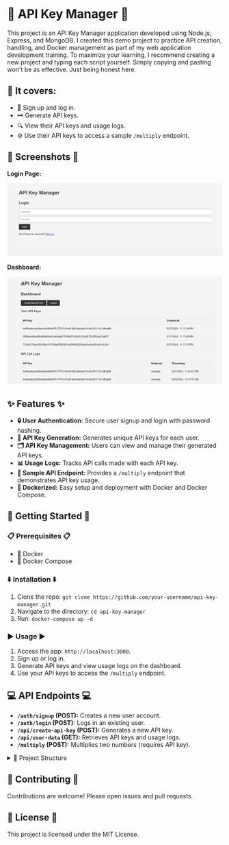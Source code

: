 # 🔑 API Key Manager 🔑

This project is an API Key Manager application developed using Node.js, Express, and MongoDB. I created this demo project to practice API creation, handling, and Docker management as part of my web application development training. To maximize your learning, I recommend creating a new project and typing each script yourself. Simply copying and pasting won't be as effective. Just being honest here. 

## 📒 It covers:

* 📝 Sign up and log in.
* 🗝️ Generate API keys.
* 🔍 View their API keys and usage logs.
* ⚙️ Use their API keys to access a sample `/multiply` endpoint.

## 📸 Screenshots 📸

**Login Page:**

![Login Page](public/media/login.png)

**Dashboard:**

![Dashboard](public/media/dashboard.png)

## ✨ Features ✨

* **🔒 User Authentication:** Secure user signup and login with password hashing.
* **🔑 API Key Generation:** Generates unique API keys for each user.
* **🗂️ API Key Management:** Users can view and manage their generated API keys.
* **📊 Usage Logs:** Tracks API calls made with each API key.
* **🧪 Sample API Endpoint:** Provides a `/multiply` endpoint that demonstrates API key usage.
* **🐳 Dockerized:** Easy setup and deployment with Docker and Docker Compose.

## 🚀 Getting Started 🚀

### 📋 Prerequisites 📋

* 🐳 Docker
* 🐳 Docker Compose

### ⬇️ Installation ⬇️

1. Clone the repo: `git clone https://github.com/your-username/api-key-manager.git`
2. Navigate to the directory: `cd api-key-manager`
3. Run: `docker-compose up -d`

### ▶️ Usage ▶️

1. Access the app: `http://localhost:3000`.
2. Sign up or log in.
3. Generate API keys and view usage logs on the dashboard.
4. Use your API keys to access the `/multiply` endpoint.

## 💻 API Endpoints 💻

* **`/auth/signup` (POST):** Creates a new user account.
* **`/auth/login` (POST):** Logs in an existing user.
* **`/api/create-api-key` (POST):** Generates a new API key.
* **`/api/user-data` (GET):** Retrieves API keys and usage logs.
* **`/multiply` (POST):** Multiplies two numbers (requires API key).

<details>
  <summary>📂 Project Structure</summary>

```
api-key-manager/
│
├── src/
│   ├── config/
│   │   └── database.js           # 🗄️ Database connection configuration
│   │
│   ├── controllers/
│   │   ├── authController.js     # 💂 User authentication logic
│   │   ├── apiKeyController.js   # 🗝️ API key management logic
│   │   └── multiplyController.js # 🧪 Sample API endpoint logic
│   │
│   ├── middleware/
│   │   └── auth.js               # 💂 Authentication middleware
│   │
│   ├── models/
│   │   └── User.js               # 🧑 User model
│   │
│   ├── routes/
│   │   ├── authRoutes.js         # 🚪 Authentication routes
│   │   ├── apiKeyRoutes.js       # 🗝️ API key management routes
│   │   └── multiplyRoutes.js     # 🧪 Sample API endpoint route
│   │
│   └── app.js                    # ⚙️ Main application file
│
├── public/
│   ├── css/
│   │   └── styles.css            # 🎨 Stylesheets
│   │
│   ├── js/
│   │   └── main.js               # 🖥️ Client-side JavaScript
│   │
│   └── index.html                # 📄 Main HTML file
│
├── .dockerignore
├── .gitignore
├── Dockerfile                    # 🐳 Dockerfile for building the application image
├── docker-compose.yml            # 🐳 Docker Compose configuration
├── package.json                  # 📦 Project dependencies
└── README.md                     # 📄 This file
```

</details>


## 🙌 Contributing 🙌

Contributions are welcome! Please open issues and pull requests.

## 📄 License 📄

This project is licensed under the MIT License.


